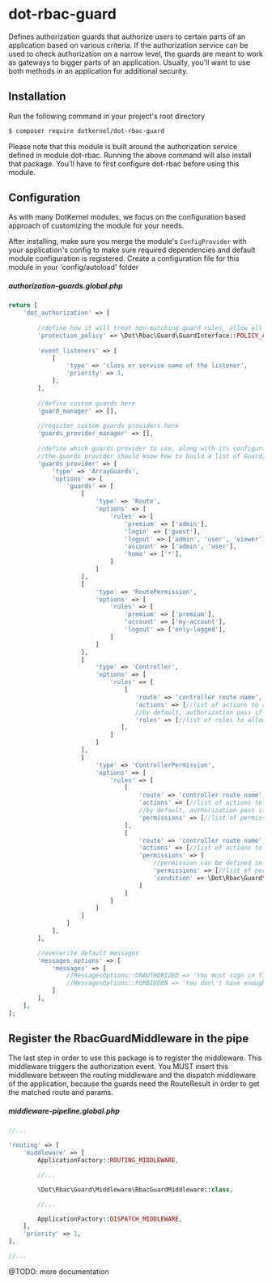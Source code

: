 # dot-rbac-guard

Defines authorization guards that authorize users to certain parts of an application based on various criteria.
If the authorization service can be used to check authorization on a narrow level, the guards are meant to work as gateways to bigger parts of an application.
Usually, you'll want to use both methods in an application for additional security.

## Installation

Run the following command in your project's root directory
```bash
$ composer require dotkernel/dot-rbac-guard
```

Please note that this module is built around the authorization service defined in module dot-rbac. 
Running the above command will also install that package. You'll have to first configure dot-rbac before using this module.

## Configuration

As with many DotKernel modules, we focus on the configuration based approach of customizing the module for your needs.

After installing, make sure you merge the module's `ConfigProvider` with your application's config to make sure required dependencies and default module configuration is registered.
Create a configuration file for this module in your 'config/autoload' folder

##### authorization-guards.global.php
```php
return [
    'dot_authorization' => [
    
        //define how it will treat non-matching guard rules, allow all by default
        'protection_policy' => \Dot\Rbac\Guard\GuardInterface::POLICY_ALLOW,
        
        'event_listeners' => [
            [
                'type' => 'class or service name of the listener',
                'priority' => 1,
            ],
        ],
        
        //define custom guards here
        'guard_manager' => [],
        
        //register custom guards providers here
        'guards_provider_manager' => [],
        
        //define which guards provider to use, along with its configuration
        //the guards provider should know how to build a list of GuardInterfaces based on its configuration
        'guards_provider' => [
            'type' => 'ArrayGuards',
            'options' => [
                'guards' => [
                    [
                        'type' => 'Route',
                        'options' => [
                            'rules' => [
                                'premium' => ['admin'],
                                'login' => ['guest'],
                                'logout' => ['admin', 'user', 'viewer'],
                                'account' => ['admin', 'user'],
                                'home' => ['*'],
                            ]
                        ]
                    ],
                    [
                        'type' => 'RoutePermission',
                        'options' => [
                            'rules' => [
                                'premium' => ['premium'],
                                'account' => ['my-account'],
                                'logout' => ['only-logged'],
                            ]
                        ]
                    ],
                    [
                        'type' => 'Controller',
                        'options' => [
                            'rules' => [
                                [
                                   'route' => 'controller route name',
                                   'actions' => [//list of actions to apply, or empty array for all actions],
                                   //by default, authorization pass if all permissions are present(AND)
                                   'roles' => [//list of roles to allow],
                               ],
                            ]
                        ]
                    ],
                    [
                        'type' => 'ControllerPermission',
                        'options' => [
                            'rules' => [
                                [
                                    'route' => 'controller route name',
                                    'actions' => [//list of actions to apply, or empty array for all actions],
                                    //by default, authorization pass if all permissions are present(AND)
                                    'permissions' => [//list of permissions to allow],
                                ],
                                [
                                    'route' => 'controller route name',
                                    'actions' => [//list of actions to apply, or empty array for all actions],
                                    'permissions' => [
                                        //permission can be defined in this way too, for all permission type guards
                                        'permissions' => [//list of permissions],
                                        'condition' => \Dot\Rbac\Guard\GuardInterface::CONDITION_OR,
                                    ]
                                ]
                            ]
                        ]
                    ]
                ]
            ],
        ],

        //overwrite default messages
        'messages_options' => [
            'messages' => [
                //MessagesOptions::UNAUTHORIZED => 'You must sign in first to access the requested content',
                //MessagesOptions::FORBIDDEN => 'You don\'t have enough permissions to access the requested content',
            ]
        ],
    ],
];
```

## Register the RbacGuardMiddleware in the pipe

The last step in order to use this package is to register the middleware. This middleware triggers the authorization event.
You MUST insert this middleware between the routing middleware and the dispatch middleware of the application, because the guards need the RouteResult in order to get the matched route and params.

##### middleware-pipeline.global.php
```php
//...

'routing' => [
    'middleware' => [
        ApplicationFactory::ROUTING_MIDDLEWARE,

        //...

        \Dot\Rbac\Guard\Middleware\RbacGuardMiddleware::class,

        //...

        ApplicationFactory::DISPATCH_MIDDLEWARE,
    ],
    'priority' => 1,
],

//...
```

@TODO: more documentation
